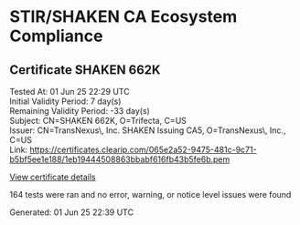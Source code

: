 # STIR/SHAKEN CA Ecosystem Compliance

## Certificate SHAKEN 662K

Tested At: 01 Jun 25 22:29 UTC\
Initial Validity Period: 7 day(s)\
Remaining Validity Period: -33 day(s)\
Subject: CN=SHAKEN 662K, O=Trifecta, C=US\
Issuer: CN=TransNexus\\, Inc. SHAKEN Issuing CA5, O=TransNexus\\, Inc., C=US\
Link: https://certificates.clearip.com/065e2a52-9475-481c-9c71-b5bf5ee1e188/1eb19444508863bbabf616fb43b5fe6b.pem

[View certificate details](https://x509.io/?cert=MIICyDCCAm6gAwIBAgIQTEFFdCVIK4Qo0FwZrEKhMjAKBggqhkjOPQQDAjBWMQswCQYDVQQGEwJVUzEZMBcGA1UEChMQVHJhbnNOZXh1cywgSW5jLjEsMCoGA1UEAxMjVHJhbnNOZXh1cywgSW5jLiBTSEFLRU4gSXNzdWluZyBDQTUwHhcNMjUwNDIyMjAyNzM0WhcNMjUwNDI5MjAyNzMzWjA2MQswCQYDVQQGEwJVUzERMA8GA1UEChMIVHJpZmVjdGExFDASBgNVBAMTC1NIQUtFTiA2NjJLMFkwEwYHKoZIzj0CAQYIKoZIzj0DAQcDQgAEnkrvnCoKqftZ3U5iaNt3DO46Vwb1f5BHKEycuV4v%2Fr%2Bxbl%2FcUR8tVCUosSNLvVPVIcw9LCzbVml05lnGKsc34KOCATwwggE4MAwGA1UdEwEB%2FwQCMAAwDgYDVR0PAQH%2FBAQDAgeAMB0GA1UdDgQWBBR7uJIZt9LTsjBbwtZgQfxi3%2F5UrDAfBgNVHSMEGDAWgBTaALOH%2BII%2Fv7oiomRjtfYvzI51yjAXBgNVHSAEEDAOMAwGCmCGSAGG%2FwkBAQQwgaYGA1UdHwSBnjCBmzCBmKA6oDiGNmh0dHBzOi8vYXV0aGVudGljYXRlLWFwaS5pY29uZWN0aXYuY29tL2Rvd25sb2FkL3YxL2NybKJapFgwVjEUMBIGA1UEBwwLQnJpZGdld2F0ZXIxCzAJBgNVBAgMAk5KMRMwEQYDVQQDDApTVEktUEEgQ1JMMQswCQYDVQQGEwJVUzEPMA0GA1UECgwGU1RJLVBBMBYGCCsGAQUFBwEaBAowCKAGFgQ2NjJLMAoGCCqGSM49BAMCA0gAMEUCIQDh2qCRofD9%2FXxmaCTvLrEvkv9Ocni1y6yHbcseLVelCwIgcb2QSXII2xBLrw8n5Q8UMiZSxX7Z%2Bh7yy%2By2vNa3%2BSI%3D)

164 tests were ran and no error, warning, or notice level issues were found


Generated: 01 Jun 25 22:39 UTC